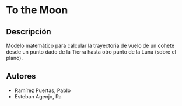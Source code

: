 # To the Moon

## Descripción

Modelo matemático para calcular la trayectoria de vuelo de un cohete desde un punto dado de la Tierra hasta otro punto de la Luna (sobre el plano).

## Autores

* Ramírez Puertas, Pablo
* Esteban Agenjo, Ra
